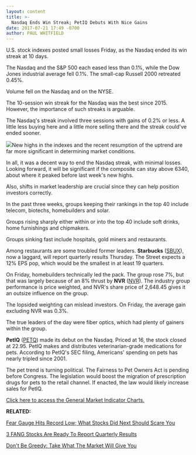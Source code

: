 ```yaml
---
layout: content
title: >-
  Nasdaq Ends Win Streak; PetIQ Debuts With Nice Gains
date: 2017-07-21 17:49 -0700
author: PAUL WHITFIELD
---
```






U.S. stock indexes posted small losses Friday, as the Nasdaq ended its win streak at 10 days.




The Nasdaq and the S&P 500 each eased less than 0.1%, while the Dow Jones industrial average fell 0.1%. The small-cap Russell 2000 retreated 0.45%.


Volume fell on the Nasdaq and on the NYSE.


The 10-session win streak for the Nasdaq was the best since 2015. However, the importance of such streaks is arguable.


The Nasdaq's streak involved three sessions with gains of 0.2% or less. A little less buying here and a little more selling there and the streak could've ended sooner.


![](https://www.investors.com/wp-content/uploads/2017/07/MP072117-177x300.png)New highs in the indexes and the recent resumption of the uptrend are far more significant in determining market conditions.


In all, it was a decent way to end the Nasdaq streak, with minimal losses. Looking forward, it will be significant if the composite can stay above 6340, about where it peaked before last week's new highs.


Also, shifts in market leadership are crucial since they can help position investors correctly.


In the past three weeks, groups keeping their rankings in the top 40 include telecom, biotechs, homebuilders and solar.


Groups rising sharply either within or into the top 40 include soft drinks, home furnishings and chipmakers.


Groups sinking fast include hospitals, gold miners and restaurants.


Among restaurants are some troubled former leaders. **Starbucks** ([SBUX](https://research.investors.com/quote.aspx?symbol=SBUX)), now a laggard, will report quarterly results Thursday. The Street expects a 12% EPS pop, which would be the smallest in at least 19 quarters.


On Friday, homebuilders technically led the pack. The group rose 7%, but that was largely because of an 8% thrust by **NVR** ([NVR](https://research.investors.com/quote.aspx?symbol=NVR)). The industry group performance is price weighted, and NVR's share price of 2,648.45 gives it an outsize influence on the group.


The lopsided weighting can mislead investors. On Friday, the average gain excluding NVR was 0.3%.


The true leaders of the day were fiber optics, which had plenty of gainers within the group.


**PetIQ** ([PETQ](https://research.investors.com/quote.aspx?symbol=PETQ)) made its debut on the Nasdaq. Priced at 16, the stock closed at 22.95. PetIQ makes and distributes veterinarian-grade medications for pets. According to PetIQ's SEC filing, Americans' spending on pets has nearly tripled since 2001.


The pet trend is turning political. The Fairness to Pet Owners Act is pending before Congress. The legislation would boost the migration of prescription drugs for pets to the retail channel. If enacted, the law would likely increase sales for PetIQ.


[Click here to access the General Market Indicator Charts.](https://www.investors.com/wp-content/uploads/2017/07/GMI_072417.pdf)


**RELATED:**


[Fear Gauge Hits Record Low; What Stocks Did Next Should Scare You](https://www.investors.com/news/fear-gauge-hits-record-low-why-you-should-be-worried/)


[3 FANG Stocks Are Ready To Report Quarterly Results](https://www.investors.com/news/technology/these-three-fang-giants-are-ready-to-report-quarterly-earnings/)


[Don't Be Greedy: Take What The Market Will Give You](https://www.investors.com/research/swing-trading/dont-be-greedy-take-what-the-market-will-give-you/)




